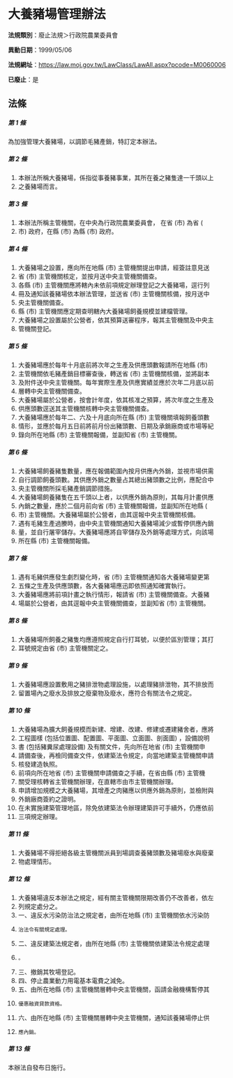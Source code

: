 # 大養豬場管理辦法

**法規類別**：廢止法規＞行政院農業委員會

**異動日期**：1999/05/06  

**法規網址**：https://law.moj.gov.tw/LawClass/LawAll.aspx?pcode=M0060006

**已廢止**：是



## 法條
##### 第 1 條
為加強管理大養豬場，以調節毛豬產銷，特訂定本辦法。

##### 第 2 條
1. 本辦法所稱大養豬場，係指從事養豬事業，其所在養之豬隻達一千頭以上
1. 之養豬場而言。

##### 第 3 條
1. 本辦法所稱主管機關，在中央為行政院農業委員會， 在省 (市) 為省 (
1. 市) 政府，在縣 (市) 為縣 (市) 政府。

##### 第 4 條
1. 大養豬場之設置，應向所在地縣 (市) 主管機關提出申請，經簽註意見送
1. 省 (市) 主管機關核定，並按月送中央主管機關備查。
1. 各縣 (市) 主管機關應將轄內未依前項規定辦理登記之大養豬場，逕行列
1. 冊及通知該養豬場依本辦法管理，並送省 (市) 主管機關核備，按月送中
1. 央主管機關備查。
1. 縣 (市) 主管機關應定期查明轄內大養豬場飼養規模並建檔管理。
1. 大養豬場之設置屬於公營者，依其預算送審程序，報其主管機關及中央主
1. 管機關登記。

##### 第 5 條
1. 大養豬場應於每年十月底前將次年之生產及供應頭數報請所在地縣 (市)
1. 主管機關依毛豬產銷目標審查後，轉送省 (市) 主管機關核備，並將副本
1. 及附件送中央主管機關。每年實際生產及供應實績並應於次年二月底以前
1. 層轉中央主管機關備查。
1. 大養豬場屬於公營者，按會計年度，依其核准之預算，將次年度之生產及
1. 供應頭數逕送其主管機關核轉中央主管機關備查。
1. 大養豬場應於每年二、六及十月底向所在縣 (市) 主管機關填報飼養頭數
1. 情形，並應於每月五日前將前月份出豬頭數、日期及承銷廠商或市場等紀
1. 錄向所在地縣 (市) 主管機關報備，並副知省 (市) 主管機關。

##### 第 6 條
1. 大養豬場飼養豬隻數量，應在報備範圍內按月供應內外銷，並視市場供需
1. 自行調節飼養頭數。其供應外銷之數量占其總出豬頭數之比例，應配合中
1. 央主管機關所採毛豬產銷調節措施。
1. 大養豬場飼養豬隻在五千頭以上者，以供應外銷為原則，其每月計畫供應
1. 內銷之數量，應於二個月前向省 (市) 主管機關報備，並副知所在地縣 (
1. 市) 主管機關。大養豬場屬於公營者，由其逕報中央主管機關核備。
1. 遇有毛豬生產過賸時，由中央主管機關通知大養豬場減少或暫停供應內銷
1. 量，並自行屠宰儲存。大養豬場應將自宰儲存及外銷等處理方式，向該場
1. 所在縣 (市) 主管機關報備。

##### 第 7 條
1. 遇有毛豬供應發生劇烈變化時，省 (市) 主管機關通知各大養豬場變更第
1. 五條之生產及供應頭數，各大養豬場應迅即依照通知確實執行。
1. 大養豬場應將前項計畫之執行情形，報請省 (市) 主管機關備查。大養豬
1. 場屬於公營者，由其逕報中央主管機關備查，並副知省 (市) 主管機關。

##### 第 8 條
1. 大養豬場所飼養之豬隻均應遵照規定自行打耳號，以便於區別管理；其打
1. 耳號規定由省 (市) 主管機關定之。

##### 第 9 條
1. 大養豬場應設置敷用之豬排泄物處理設施，以處理豬排泄物，其不排放而
1. 留置場內之廢水及排放之廢棄物及廢水，應符合有關法令之規定。

##### 第 10 條
1. 大養豬場為擴大飼養規模而新建、增建、改建、修建或遷建豬舍者，應將
1. 工程圖樣 (包括位置圖、配置圖、平面圖、立面圖、剖面圖) ，設備說明
1. 書 (包括豬糞尿處理設備) 及有關文件，先向所在地省 (市) 主管機關申
1. 請備查後，再檢同備查文件，依建築法令規定，向當地建築主管機關申請
1. 核發建造執照。
1. 前項向所在地省 (市) 主管機關申請備查之手續，在省由縣 (市) 主管機
1. 關受理核轉省主管機關辦理，在直轄市由市主管機關辦理。
1. 申請增加規模之大養豬場，其增產之肉豬應以供應外銷為原則，並檢附與
1. 外銷廠商簽約之證明。
1. 在未實施建築管理地區，除免依建築法令辦理建築許可手續外，仍應依前
1. 三項規定辦理。

##### 第 11 條
1. 大養豬場不得拒絕各級主管機關派員到場調查養豬頭數及豬場廢水與廢棄
1. 物處理情形。

##### 第 12 條
1. 大養豬場違反本辦法之規定，經有關主管機關限期改善仍不改善者，依左
1. 列規定處分之。
1. 一、違反水污染防治法之規定者，由所在地縣 (市) 主管機關依水污染防
1.     治法令有關規定處理。
1. 二、違反建築法規定者，由所在地縣 (市) 主管機關依建築法令規定處理
1.     。
1. 三、撤銷其牧場登記。
1. 四、停止農業動力用電基本電費之減免。
1. 五、由所在地縣 (市) 主管機關層轉中央主管機關，函請金融機構暫停其
1.     優惠融資貸款資格。
1. 六、由所在地縣 (市) 主管機關層轉中央主管機關，通知該養豬場停止供
1.     應內銷。

##### 第 13 條
本辦法自發布日施行。


